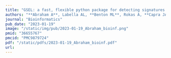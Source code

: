 ```yaml
---
title: "GSEL: a fast, flexible python package for detecting signatures of diverse evolutionary forces on genomic regions"
authors: "**Abraham A**, Labella AL, **Benton ML**, Rokas A, **Capra JA.**"
journal: "Bioinformatics"
pub_date: "2023-01-19"
image: "/static/img/pub/2023-01-19_Abraham_bioinf.png"
pmid: "36655767"
pmcid: "PMC9879724"
pdf: "/static/pdfs/2023-01-19_Abraham_bioinf.pdf"
url: 
---
```


